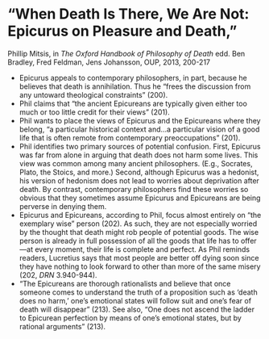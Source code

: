 # “When Death Is There, We Are Not: Epicurus on Pleasure and Death,”
  Phillip Mitsis, in *The Oxford Handbook of Philosophy of Death* edd.
  Ben Bradley, Fred Feldman, Jens Johansson, OUP, 2013, 200-217

+ Epicurus appeals to contemporary philosophers, in part, because he believes
  that death is annihilation. Thus he “frees the discussion from any untoward
  theological constraints” (200).
+ Phil claims that “the ancient Epicureans are typically given either too much
  or too little credit for their views” (201).
+ Phil wants to place the views of Epicurus and the Epicureans where they
  belong, “a particular historical context and…a particular vision of a good
  life that is often remote from contemporary preoccupations” (201).
+ Phil identifies two primary sources of potential confusion. First, Epicurus
  was far from alone in arguing that death does not harm some lives. This view
  was common among many ancient philosophers. (E.g., Socrates, Plato, the
  Stoics, and more.) Second, although Epicurus was a hedonist, his version of
  hedonism does not lead to worries about deprivation after death. By contrast,
  contemporary philosophers find these worries so obvious that they sometimes
  assume Epicurus and Epicureans are being perverse in denying them.
+ Epicurus and Epicureans, according to Phil, focus almost entirely on “the
  exemplary wise” person (202). As such, they are not especially worried by the
  thought that death might rob people of potential goods. The wise person is
  already in full possession of all the goods that life has to offer—at every
  moment, their life is complete and perfect. As Phil reminds readers, Lucretius
  says that most people are better off dying soon since they have nothing to
  look forward to other than more of the same misery (202, *DRN* 3.940-944).
+ “The Epicureans are thorough rationalists and believe that once someone comes
  to understand the truth of a proposition such as ‘death does no harm,’ one’s
  emotional states will follow suit and one’s fear of death will disappear”
  (213). See also, “One does not ascend the ladder to Epicurean perfection by
  means of one’s emotional states, but by rational arguments” (213).
